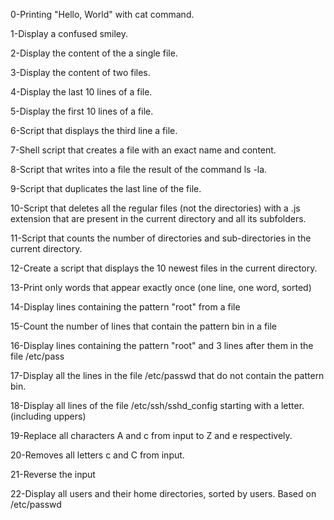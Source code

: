 0-Printing "Hello, World" with cat command.

1-Display a confused smiley.

2-Display the content of the a single file.

3-Display the content of two files.

4-Display the last 10 lines of a file.

5-Display the first 10 lines of a file.

6-Script that displays the third line a file.

7-Shell script that creates a file with an exact name and content.

8-Script that writes into a file the result of the command ls -la.

9-Script that duplicates the last line of the file.

10-Script that deletes all the regular files (not the directories) with a .js extension that are present in the current directory and all its subfolders.

11-Script that counts the number of directories and sub-directories in the current directory.

12-Create a script that displays the 10 newest files in the current directory.

13-Print only words that appear exactly once (one line, one word, sorted)

14-Display lines containing the pattern "root" from a file

15-Count the number of lines that contain the pattern bin in a file

16-Display lines containing the pattern "root" and 3 lines after them in the file /etc/pass

17-Display all the lines in the file /etc/passwd that do not contain the pattern bin.

18-Display all lines of the file /etc/ssh/sshd_config starting with a letter.(including uppers)

19-Replace all characters A and c from input to Z and e respectively.

20-Removes all letters c and C from input.

21-Reverse the input

22-Display all users and their home directories, sorted by users. Based on /etc/passwd

